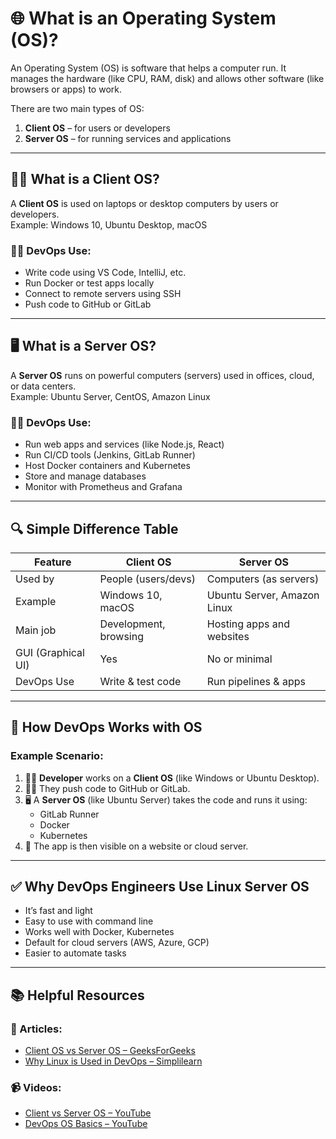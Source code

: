 # 🌐 What is an Operating System (OS)?

An Operating System (OS) is software that helps a computer run. It manages the hardware (like CPU, RAM, disk) and allows other software (like browsers or apps) to work.

There are two main types of OS:
1. **Client OS** – for users or developers
2. **Server OS** – for running services and applications

---

## 👨‍💻 What is a Client OS?

A **Client OS** is used on laptops or desktop computers by users or developers.  
Example: Windows 10, Ubuntu Desktop, macOS

### 🧑‍🔧 DevOps Use:
- Write code using VS Code, IntelliJ, etc.
- Run Docker or test apps locally
- Connect to remote servers using SSH
- Push code to GitHub or GitLab

---

## 🖥️ What is a Server OS?

A **Server OS** runs on powerful computers (servers) used in offices, cloud, or data centers.  
Example: Ubuntu Server, CentOS, Amazon Linux

### 🧑‍🔧 DevOps Use:
- Run web apps and services (like Node.js, React)
- Run CI/CD tools (Jenkins, GitLab Runner)
- Host Docker containers and Kubernetes
- Store and manage databases
- Monitor with Prometheus and Grafana

---

## 🔍 Simple Difference Table

| Feature            | Client OS               | Server OS                 |
|--------------------|--------------------------|----------------------------|
| Used by            | People (users/devs)      | Computers (as servers)     |
| Example            | Windows 10, macOS        | Ubuntu Server, Amazon Linux |
| Main job           | Development, browsing    | Hosting apps and websites |
| GUI (Graphical UI) | Yes                      | No or minimal              |
| DevOps Use         | Write & test code        | Run pipelines & apps       |

---

## 🧰 How DevOps Works with OS

### Example Scenario:

1. 👨‍💻 **Developer** works on a **Client OS** (like Windows or Ubuntu Desktop).
2. 🧑‍💻 They push code to GitHub or GitLab.
3. 🖥️ A **Server OS** (like Ubuntu Server) takes the code and runs it using:
   - GitLab Runner
   - Docker
   - Kubernetes
4. 👀 The app is then visible on a website or cloud server.

---

## ✅ Why DevOps Engineers Use Linux Server OS

- It’s fast and light
- Easy to use with command line
- Works well with Docker, Kubernetes
- Default for cloud servers (AWS, Azure, GCP)
- Easier to automate tasks

---

## 📚 Helpful Resources

### 📘 Articles:
- [Client OS vs Server OS – GeeksForGeeks](https://www.geeksforgeeks.org/difference-between-client-os-and-server-os/)
- [Why Linux is Used in DevOps – Simplilearn](https://www.simplilearn.com/why-linux-is-important-for-devops-article)

### 📹 Videos:
- [Client vs Server OS – YouTube](https://www.youtube.com/watch?v=FNeL18KsWPc)
- [DevOps OS Basics – YouTube](https://www.youtube.com/results?search_query=devops+server+os+for+beginners)

